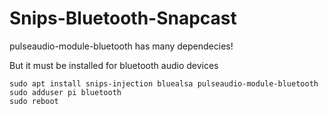 # Snips-Bluetooth-Snapcast

pulseaudio-module-bluetooth has many dependecies!

But it must be installed for bluetooth audio devices

```
sudo apt install snips-injection bluealsa pulseaudio-module-bluetooth
sudo adduser pi bluetooth
sudo reboot
```
